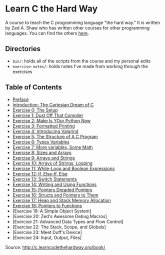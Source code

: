 # Learn C the Hard Way

A course to teach the C programming language "the hard way." It is written by
Zed A. Shaw who has written other courses for other programming languages. You
can find the others [here][learncode].

## Directories

- `bin/`: holds all of the scripts from the course and my personal edits
- `exercise-notes/`: holds notes I've made from working through the exercises

## Table of Contents

- [Preface][preface]
- [Introduction: The Cartesian Dream of C][intro]
- [Exercise 0: The Setup][ex0]
- [Exercise 1: Dust Off That Compiler][ex1]
- [Exercise 2: Make Is YOur Python Now][ex2]
- [Exercise 3: Formatted Printing][ex3]
- [Exercise 4: Introducing Valgrind][ex4]
- [Exercise 5: The Structure of A C Program][ex5]
- [Exercise 6: Types Variables][ex6]
- [Exercise 7: More variables, Some Math][ex7]
- [Exercise 8: Sizes and Arrays][ex8]
- [Exercise 9: Arrays and Strings][ex9]
- [Exercise 10: Arrays of Strings, Looping][ex10]
- [Exercise 11: While-Loop and Boolean Expressions][ex11]
- [Exercise 12: If, Else-If, Else][ex12]
- [Exercise 13: Switch Statements][ex13]
- [Exercise 14: Writing and Using Functions][ex14]
- [Exercise 15: Pointers Dreaded Pointers][ex15]
- [Exercise 16: Structs and Pointers to Them][ex16]
- [Exercise 17: Heap and Stack Memory Allocation][ex17]
- [Exercise 18: Pointers to Functions][ex18]
- [Exercise 19: A Simple Object System]
- [Exercise 20: Zed's Awesome Debug Macros]
- [Exercise 21: Advanced Data Types and Flow Control]
- [Exercise 22: The Stack, Scope, and Globals]
- [Exercise 23: Meet Duff's Device]
- [Exercise 24: Input, Output, Files]

Source: http://c.learncodethehardway.org/book/

[learncode]: http://www.learncodethehardway.org
[preface]: http://c.learncodethehardway.org/book/preface.html
[intro]: http://c.learncodethehardway.org/book/ex0.html
[ex0]: http://c.learncodethehardway.org/book/ex0.html
[ex1]: http://c.learncodethehardway.org/book/ex1.html
[ex2]: http://c.learncodethehardway.org/book/ex2.html
[ex3]: http://c.learncodethehardway.org/book/ex3.html
[ex4]: http://c.learncodethehardway.org/book/ex3.html
[ex5]: http://c.learncodethehardway.org/book/ex4.html
[ex6]: http://c.learncodethehardway.org/book/ex5.html
[ex7]: http://c.learncodethehardway.org/book/ex6.html
[ex8]: http://c.learncodethehardway.org/book/ex8.html
[ex9]: http://c.learncodethehardway.org/book/ex9.html
[ex10]: http://c.learncodethehardway.org/book/ex10.html
[ex11]: http://c.learncodethehardway.org/book/ex11.html
[ex12]: http://c.learncodethehardway.org/book/ex12.html
[ex13]: http://c.learncodethehardway.org/book/ex13.html
[ex14]: http://c.learncodethehardway.org/book/ex14.html
[ex15]: http://c.learncodethehardway.org/book/ex15.html
[ex16]: http://c.learncodethehardway.org/book/ex16.html
[ex17]: http://c.learncodethehardway.org/book/ex17.html
[ex18]: http://c.learncodethehardway.org/book/ex18.html
